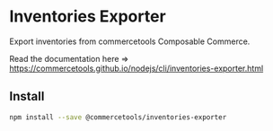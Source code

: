 # Inventories Exporter

Export inventories from commercetools Composable Commerce.

Read the documentation here => https://commercetools.github.io/nodejs/cli/inventories-exporter.html

## Install

```bash
npm install --save @commercetools/inventories-exporter
```
